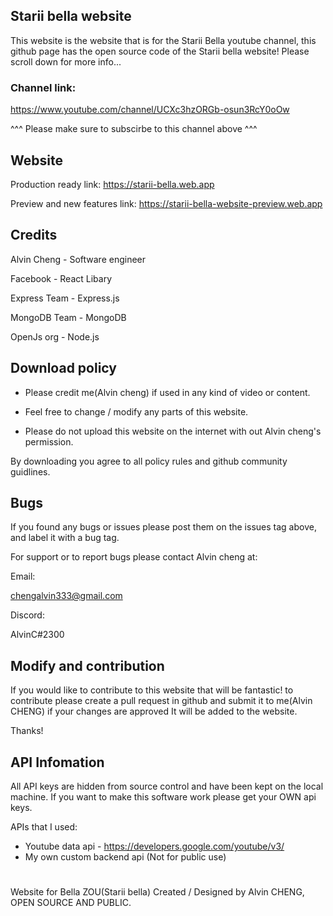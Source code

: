 ## Starii bella website
This website is the website that is for the Starii Bella youtube channel,
this github page has the open source code of the Starii bella website! Please scroll down for more info...

### Channel link:
https://www.youtube.com/channel/UCXc3hzORGb-osun3RcY0oOw

^^^ Please make sure to subscirbe to this channel above ^^^

## Website 
Production ready link:
https://starii-bella.web.app

Preview and new features link:
https://starii-bella-website-preview.web.app

## Credits
Alvin Cheng - Software engineer

Facebook - React Libary

Express Team - Express.js

MongoDB Team - MongoDB

OpenJs org - Node.js


## Download policy 
- Please credit me(Alvin cheng) if used in any kind of video or content.

- Feel free to change / modify any parts of this website. 

- Please do not upload this website on the internet with out Alvin cheng's permission.

By downloading you agree to all policy rules and github community guidlines.

## Bugs
If you found any bugs or issues please post them on the issues tag above, and label it with a bug tag.

For support or to report bugs please contact Alvin cheng at:

Email:

chengalvin333@gmail.com

Discord:

AlvinC#2300

## Modify and contribution
If you would like to contribute to this website that will be fantastic! 
to contribute please create a pull request in github and submit it to me(Alvin CHENG)
if your changes are approved It will be added to the website.

Thanks!
## API Infomation
All API keys are hidden from source control and have been kept on the local machine.
If you want to make this software work please get your OWN api keys.

APIs that I used:
- Youtube data api - https://developers.google.com/youtube/v3/
- My own custom backend api (Not for public use)


#
Website for Bella ZOU(Starii bella) Created / Designed by Alvin CHENG, OPEN SOURCE AND PUBLIC.
